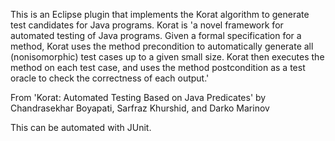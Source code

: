 This is an Eclipse plugin that implements the Korat algorithm to generate test candidates for Java programs.  Korat is 'a novel framework for automated testing of Java programs. Given a formal specification for a method, Korat uses the method precondition to automatically generate all (nonisomorphic) test cases up to a given small size. Korat then executes the method on each test case, and uses the method postcondition as a test oracle to check the correctness of each output.'

From 'Korat: Automated Testing Based on Java Predicates' by Chandrasekhar Boyapati, Sarfraz Khurshid, and Darko Marinov

This can be automated with JUnit.